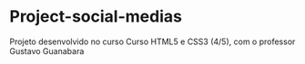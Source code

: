 # Project-social-medias

Projeto desenvolvido no curso Curso HTML5 e CSS3 (4/5), com o professor Gustavo Guanabara 
